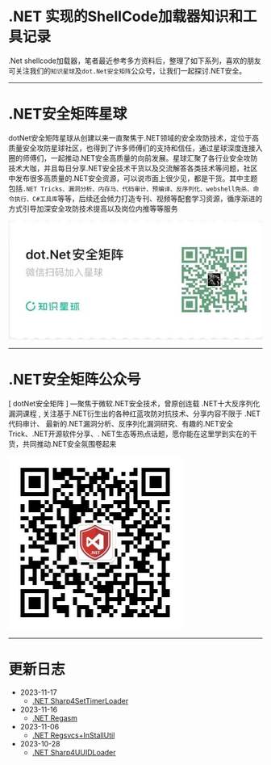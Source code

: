 # .NET 实现的ShellCode加载器知识和工具记录

.Net shellcode加载器，笔者最近参考多方资料后，整理了如下系列，喜欢的朋友可关注我们的```知识星球```及```dot.Net安全矩阵```公众号，让我们一起探讨.NET安全。

---
# .NET安全矩阵星球

dotNet安全矩阵星球从创建以来一直聚焦于.NET领域的安全攻防技术，定位于高质量安全攻防星球社区，也得到了许多师傅们的支持和信任，通过星球深度连接入圈的师傅们，一起推动.NET安全高质量的向前发展。星球汇聚了各行业安全攻防技术大咖，并且每日分享.NET安全技术干货以及交流解答各类技术等问题，社区中发布很多高质量的.NET安全资源，可以说市面上很少见，都是干货。其中主题包括```.NET Tricks、漏洞分析、内存马、代码审计、预编译、反序列化、webshell免杀、命令执行、C#工具库```等等，后续还会倾力打造专刊、视频等配套学习资源，循序渐进的方式引导加深安全攻防技术提高以及岗位内推等等服务

![](zsxq2.jpg)

---
# .NET安全矩阵公众号

[ dotNet安全矩阵 ] —聚焦于微软.NET安全技术，曾原创连载 .NET十大反序列化漏洞课程 , 关注基于.NET衍生出的各种红蓝攻防对抗技术、分享内容不限于 .NET代码审计、 最新的.NET漏洞分析、反序列化漏洞研究、有趣的.NET安全Trick、.NET开源软件分享、. NET生态等热点话题，愿你能在这里学到实在的干货，共同推动.NET安全氛围卷起来

![](gzh.jpg)

---
# 更新日志

- 2023-11-17 
  - [.NET Sharp4SetTimerLoader](https://mp.weixin.qq.com/s/8ujqGg9ArCzvK_pviCefQQ)
- 2023-11-16 
  - [.NET Regasm](https://mp.weixin.qq.com/s/6DA1muWH67bD97eLxLvdwg)
- 2023-11-06 
  - [.NET Regsvcs+InStallUtil](https://mp.weixin.qq.com/s/R23EvnYtOVPG_vg8R957EA)
- 2023-10-28 
  - [.NET Sharp4UUIDLoader](https://mp.weixin.qq.com/s/3BmdgLKtgsEXsZqt6Tg2TA)
 

